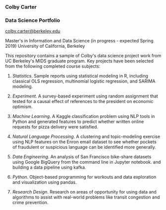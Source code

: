 ### Colby Carter

### Data Science Portfolio

colby.carter@berkeley.edu

Master's in Information and Data Science (in progress - expected Spring 2019)
University of California, Berkeley

This repository contains a sample of Colby's data science project work from UC Berkeley's MIDS graduate program. Key projects have been selected from the following completed course subjects:

1. _Statistics_. Sample reports using statistical modeling in R, including classical OLS regression, multinomial logistic regression, and SARIMA modeling.

2. _Experiment_. A survey-based experiment using random assignment that tested for a causal effect of references to the president on economic optimism.

3. _Machine Learning_. A Kaggle classification problem using NLP tools in Python and generated features to predict whether written online requests for pizza delivery were satisfied.

4. _Natural Language Processing_. A clustering and topic-modeling exercise using NLP features on the Enron email dataset to see whether pockets of fraudulent or suspicious language can be identified more generally.

5. _Data Engineering_. An analysis of San Francisco bike-share datasets using Google BigQuery from the command line in Jupyter notebook. and building a data pipeline using kafka.

6. _Python_. Object-based programming for workouts and data exploration and visualization using pandas.

7. _Research Design_. Research on areas of opportunity for using data and algorithms to assist with real-world problems like transit congestion and crime prevention.

